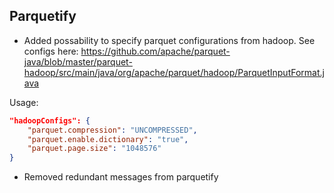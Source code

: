 ## Parquetify

- Added possability to specify parquet configurations from hadoop. See configs here: https://github.com/apache/parquet-java/blob/master/parquet-hadoop/src/main/java/org/apache/parquet/hadoop/ParquetInputFormat.java

Usage:

```json
"hadoopConfigs": {
    "parquet.compression": "UNCOMPRESSED",
    "parquet.enable.dictionary": "true",
    "parquet.page.size": "1048576"
}
```
- Removed redundant messages from parquetify 